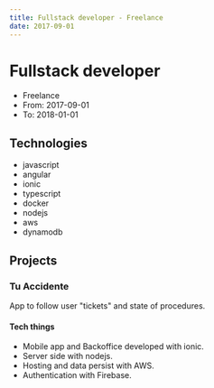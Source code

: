```yaml
---
title: Fullstack developer - Freelance
date: 2017-09-01
---
```


# Fullstack developer
* Freelance
* From: 2017-09-01
* To: 2018-01-01

## Technologies
* javascript
* angular
* ionic
* typescript
* docker
* nodejs
* aws
* dynamodb

## Projects

### Tu Accidente
App to follow user "tickets" and state of procedures.

#### Tech things
* Mobile app and Backoffice developed with ionic.
* Server side with nodejs.
* Hosting and data persist with AWS.
* Authentication with Firebase.

